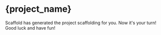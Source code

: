 # {project_name}

Scaffold has generated the project scaffolding for you. Now it's your turn! Good luck and have fun!
